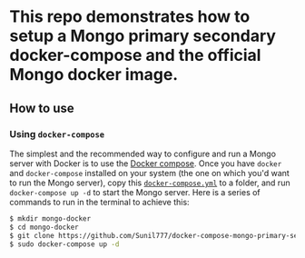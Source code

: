 # This repo demonstrates how to setup a Mongo primary secondary docker-compose and the official Mongo docker image.

## How to use

### Using `docker-compose`
The simplest and the recommended way to configure and run a Mongo server with Docker is to use the [Docker compose](https://docs.docker.com/compose/). Once you have `docker` and `docker-compose` installed on your system (the one on which you'd want to run the Mongo server), copy this [`docker-compose.yml`](https://github.com/Sunil777/docker-compose-mongo-primary-secondry/blob/master/docker-compose.yml) to a folder, and run `docker-compose up -d` to start the Mongo server. Here is a series of commands to run in the terminal to achieve this:

```bash
$ mkdir mongo-docker
$ cd mongo-docker
$ git clone https://github.com/Sunil777/docker-compose-mongo-primary-secondry.git
$ sudo docker-compose up -d
```
